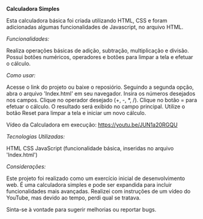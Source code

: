 **Calculadora Simples**

Esta calculadora básica foi criada utilizando HTML, CSS e foram adicionadas algumas funcionalidades de Javascript, no arquivo HTML.

*Funcionalidades:*

Realiza operações básicas de adição, subtração, multiplicação e divisão.
Possui botões numéricos, operadores e botões para limpar a tela e efetuar o cálculo.

*Como usar:*

Acesse o link do projeto ou baixe o reposiório. Seguindo a segunda opção, abra o arquivo 'Index.html' em seu navegador.
Insira os números desejados nos campos.
Clique no operador desejado (+, -, *, /).
Clique no botão = para efetuar o cálculo.
O resultado será exibido no campo principal.
Utilize o botão Reset para limpar a tela e iniciar um novo cálculo.


Vídeo da Calculadora em execução: https://youtu.be/JUN1a20RGQU


*Tecnologias Utilizadas:*

HTML
CSS
JavaScript (funcionalidade básica, inseridas no arquivo 'Index.html')


*Considerações:*

Este projeto foi realizado como um exercício inicial de desenvolvimento web. É uma calculadora simples e pode ser expandida para incluir funcionalidades mais avançadas. 
Realizei com instruções de um vídeo do YouTube, mas devido ao tempo, perdi qual se tratava.

Sinta-se à vontade para sugerir melhorias ou reportar bugs.


